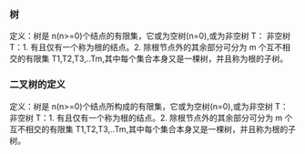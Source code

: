 ### 树

定义：树是 n(n>=0)个结点的有限集，它或为空树(n=0),或为非空树 T：
非空树 T：1. 有且仅有一个称为根的结点。2. 除根节点外的其余部分可分为 m 个互不相交的有限集 T1,T2,T3,..Tm,其中每个集合本身又是一棵树，并且称为根的子树。

### 二叉树的定义

定义：树是 n(n>=0)个结点所构成的有限集，它或为空树(n=0),或为非空树 T：
非空树 T：1. 有且仅有一个称为根的结点。2. 除根节点外的其余部分可分为 m 个互不相交的有限集 T1,T2,T3,..Tm,其中每个集合本身又是一棵树，并且称为根的子树。
